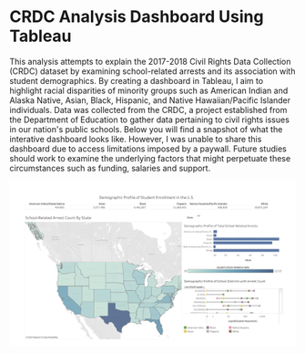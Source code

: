 # CRDC Analysis Dashboard Using Tableau
This analysis attempts to explain the 2017-2018 Civil Rights Data Collection (CRDC) dataset by examining school-related arrests and its association with student demographics. By creating a dashboard in Tableau, I aim to highlight racial disparities of minority groups such as American Indian and Alaska Native, Asian, Black, Hispanic, and Native Hawaiian/Pacific Islander individuals. Data was collected from the CRDC, a project established from the Department of Education to gather data pertaining to civil rights issues in our nation's public schools. Below you will find a snapshot of what the interative dashboard looks like. However, I was unable to share this dashboard due to access limitations imposed by a paywall. Future studies should work to examine the underlying factors that might perpetuate these circumstances such as funding, salaries and support.

![alt text](https://github.com/meraidandouch/CRDC_Analysis/blob/main/CRDC_Dashboard.png?raw=true)


